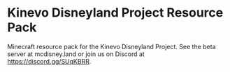 # Kinevo Disneyland Project Resource Pack
Minecraft resource pack for the Kinevo Disneyland Project. See the beta server at mcdisney.land or join us on Discord at https://discord.gg/SUqKBRR.
